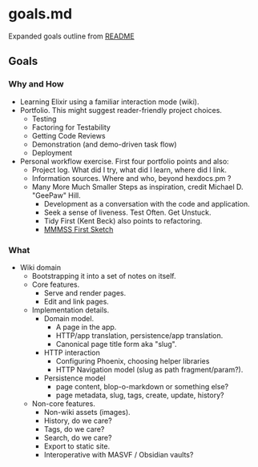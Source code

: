 # goals.md 

Expanded goals outline from [README](./README.md)

## Goals

### Why and How

* Learning Elixir using a familiar interaction mode (wiki).
* Portfolio. This might suggest reader-friendly project choices.
    * Testing
    * Factoring for Testability
    * Getting Code Reviews
    * Demonstration (and demo-driven task flow)
    * Deployment
* Personal workflow exercise. First four portfolio points and also:
    * Project log. What did I try, what did I learn, where did I link.
    * Information sources. Where and who, beyond hexdocs.pm ?
    * Many More Much Smaller Steps as inspiration, credit Michael D. "GeePaw" Hill.
        * Development as a conversation with the code and application.
        * Seek a sense of liveness. Test Often. Get Unstuck. 
        * Tidy First (Kent Beck) also points to refactoring.
        * [MMMSS First Sketch](https://www.geepawhill.org/2021/09/29/many-more-much-smaller-steps-first-sketch/)
    
### What

* Wiki domain
    * Bootstrapping it into a set of notes on itself.
    * Core features.
        * Serve and render pages.
        * Edit and link pages.
    * Implementation details.
        * Domain model.
            * A page in the app.
            * HTTP/app translation, persistence/app translation.
            * Canonical page title form aka "slug".
        * HTTP interaction
            * Configuring Phoenix, choosing helper libraries
            * HTTP Navigation model (slug as path fragment/param?).
        * Persistence model
            * page content, blop-o-markdown or something else?
            * page metadata, slug, tags, create, update, history?
    * Non-core features.
        * Non-wiki assets (images).
        * History, do we care?
        * Tags, do we care?
        * Search, do we care?
        * Export to static site.
        * Interoperative with MASVF / Obsidian vaults?

